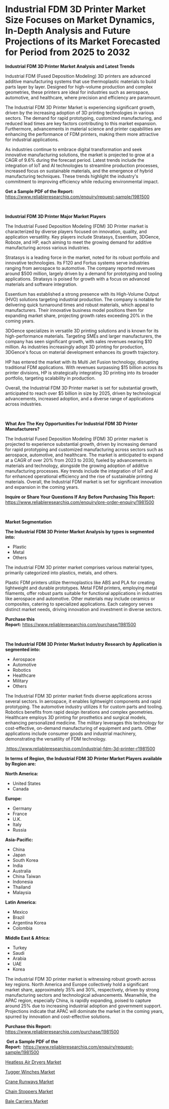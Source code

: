 <p><h1>Industrial FDM 3D Printer Market Size Focuses on Market Dynamics, In-Depth Analysis and Future Projections of its Market Forecasted for Period from 2025 to 2032</h1></p><p><strong>Industrial FDM 3D Printer Market Analysis and Latest Trends</strong></p>
<p><p>Industrial FDM (Fused Deposition Modeling) 3D printers are advanced additive manufacturing systems that use thermoplastic materials to build parts layer by layer. Designed for high-volume production and complex geometries, these printers are ideal for industries such as aerospace, automotive, and healthcare, where precision and efficiency are paramount. </p><p>The Industrial FDM 3D Printer Market is experiencing significant growth, driven by the increasing adoption of 3D printing technologies in various sectors. The demand for rapid prototyping, customized manufacturing, and reduced lead times are key factors contributing to this market expansion. Furthermore, advancements in material science and printer capabilities are enhancing the performance of FDM printers, making them more attractive for industrial applications.</p><p>As industries continue to embrace digital transformation and seek innovative manufacturing solutions, the market is projected to grow at a CAGR of 9.6% during the forecast period. Latest trends include the integration of IoT and AI technologies to streamline production processes, increased focus on sustainable materials, and the emergence of hybrid manufacturing techniques. These trends highlight the industry's commitment to improving efficiency while reducing environmental impact.</p></p>
<p><strong>Get a Sample PDF of the Report:&nbsp;</strong> <a href="https://www.reliableresearchiq.com/enquiry/request-sample/1981500?utm_campaign=1834&utm_medium=2&utm_source=Github&utm_content=ia&utm_term=20022025&utm_id=industrial-fdm-3d-printer">https://www.reliableresearchiq.com/enquiry/request-sample/1981500</a></p>
<p>&nbsp;</p>
<p><strong>Industrial FDM 3D Printer Major Market Players</strong></p>
<p><p>The Industrial Fused Deposition Modeling (FDM) 3D Printer market is characterized by diverse players focused on innovation, quality, and application versatility. Key players include Stratasys, Essentium, 3DGence, Roboze, and HP, each aiming to meet the growing demand for additive manufacturing across various industries.</p><p>Stratasys is a leading force in the market, noted for its robust portfolio and innovative technologies. Its F120 and Fortus systems serve industries ranging from aerospace to automotive. The company reported revenues around $500 million, largely driven by a demand for prototyping and tooling applications. Stratasys is poised for growth with a focus on advanced materials and software integration.</p><p>Essentium has established a strong presence with its High-Volume Output (HVO) solutions targeting industrial production. The company is notable for delivering quick turnaround times and robust materials, which appeal to manufacturers. Their innovative business model positions them for expanding market share, projecting growth rates exceeding 20% in the coming years.</p><p>3DGence specializes in versatile 3D printing solutions and is known for its high-performance materials. Targeting SMEs and larger manufacturers, the company has seen significant growth, with sales revenues nearing $10 million. As industries increasingly adopt 3D printing for production, 3DGence's focus on material development enhances its growth trajectory.</p><p>HP has entered the market with its Multi Jet Fusion technology, disrupting traditional FDM applications. With revenues surpassing $15 billion across its printer divisions, HP is strategically integrating 3D printing into its broader portfolio, targeting scalability in production.</p><p>Overall, the Industrial FDM 3D Printer market is set for substantial growth, anticipated to reach over $5 billion in size by 2025, driven by technological advancements, increased adoption, and a diverse range of applications across industries.</p></p>
<p>&nbsp;</p>
<p><strong>What Are The Key Opportunities For Industrial FDM 3D Printer Manufacturers?</strong></p>
<p><p>The Industrial Fused Deposition Modeling (FDM) 3D printer market is projected to experience substantial growth, driven by increasing demand for rapid prototyping and customized manufacturing across sectors such as aerospace, automotive, and healthcare. The market is anticipated to expand at a CAGR of over 20% from 2023 to 2030, fueled by advancements in materials and technology, alongside the growing adoption of additive manufacturing processes. Key trends include the integration of IoT and AI for enhanced operational efficiency and the rise of sustainable printing materials. Overall, the Industrial FDM market is set for significant innovation and expansion in the coming years.</p></p>
<p><strong>Inquire or Share Your Questions If Any Before Purchasing This Report:</strong> <a href="https://www.reliableresearchiq.com/enquiry/pre-order-enquiry/1981500?utm_campaign=1834&utm_medium=2&utm_source=Github&utm_content=ia&utm_term=20022025&utm_id=industrial-fdm-3d-printer">https://www.reliableresearchiq.com/enquiry/pre-order-enquiry/1981500</a></p>
<p>&nbsp;</p>
<p><strong>Market Segmentation</strong></p>
<p><strong>The Industrial FDM 3D Printer Market Analysis by types is segmented into:</strong></p>
<p><ul><li>Plastic</li><li>Metal</li><li>Others</li></ul></p>
<p><p>The industrial FDM 3D printer market comprises various material types, primarily categorized into plastics, metals, and others. </p><p>Plastic FDM printers utilize thermoplastics like ABS and PLA for creating lightweight and durable prototypes. Metal FDM printers, employing metal filaments, offer robust parts suitable for functional applications in industries like aerospace and automotive. Other materials may include ceramics or composites, catering to specialized applications. Each category serves distinct market needs, driving innovation and investment in diverse sectors.</p></p>
<p><strong>Purchase this Report:&nbsp;</strong><a href="https://www.reliableresearchiq.com/purchase/1981500?utm_campaign=1834&utm_medium=2&utm_source=Github&utm_content=ia&utm_term=20022025&utm_id=industrial-fdm-3d-printer">https://www.reliableresearchiq.com/purchase/1981500</a></p>
<p>&nbsp;</p>
<p><strong>The Industrial FDM 3D Printer Market Industry Research by Application is segmented into:</strong></p>
<p><ul><li>Aerospace</li><li>Automotive</li><li>Robotics</li><li>Healthcare</li><li>Military</li><li>Others</li></ul></p>
<p><p>The Industrial FDM 3D printer market finds diverse applications across several sectors. In aerospace, it enables lightweight components and rapid prototyping. The automotive industry utilizes it for custom parts and tooling. Robotics benefits from rapid design iterations and complex geometries. Healthcare employs 3D printing for prosthetics and surgical models, enhancing personalized medicine. The military leverages this technology for cost-effective, on-demand manufacturing of equipment and parts. Other applications include consumer goods and industrial machinery, demonstrating the versatility of FDM technology.</p></p>
<p><a href="https://www.reliableresearchiq.com/industrial-fdm-3d-printer-r1981500?utm_campaign=1834&utm_medium=2&utm_source=Github&utm_content=ia&utm_term=20022025&utm_id=industrial-fdm-3d-printer">&nbsp;https://www.reliableresearchiq.com/industrial-fdm-3d-printer-r1981500</a></p>
<p><strong>In terms of Region, the Industrial FDM 3D Printer Market Players available by Region are:</strong></p>
<p>
    <p> <strong> North America: </strong>
        <ul>
            <li>United States</li>
            <li>Canada</li>
        </ul>
        </p> 
    <p> <strong> Europe: </strong>
        <ul>
            <li>Germany</li>
            <li>France</li>
            <li>U.K.</li>
            <li>Italy</li>
            <li>Russia</li>
        </ul>
        </p> 
    <p> <strong> Asia-Pacific: </strong>
        <ul>
            <li>China</li>
            <li>Japan</li>
            <li>South Korea</li>
            <li>India</li>
            <li>Australia</li>
            <li>China Taiwan</li>
            <li>Indonesia</li>
            <li>Thailand</li>
            <li>Malaysia</li>
        </ul>
        </p> 
    <p> <strong> Latin America: </strong>
        <ul>
            <li>Mexico</li>
            <li>Brazil</li>
            <li>Argentina Korea</li>
            <li>Colombia</li>
        </ul>
        </p> 
    <p> <strong> Middle East & Africa: </strong>
        <ul>
            <li>Turkey</li>
            <li>Saudi</li>
            <li>Arabia</li>
            <li>UAE</li>
            <li>Korea</li>
        </ul>
    </p>
    </p>
<p><p>The industrial FDM 3D printer market is witnessing robust growth across key regions. North America and Europe collectively hold a significant market share, approximately 35% and 30%, respectively, driven by strong manufacturing sectors and technological advancements. Meanwhile, the APAC region, especially China, is rapidly expanding, poised to capture around 25% due to increasing industrial adoption and government support. Projections indicate that APAC will dominate the market in the coming years, spurred by innovation and cost-effective solutions.</p></p>
<p><strong>Purchase this Report: </strong><a href="https://www.reliableresearchiq.com/purchase/1981500?utm_campaign=1834&utm_medium=2&utm_source=Github&utm_content=ia&utm_term=20022025&utm_id=industrial-fdm-3d-printer">https://www.reliableresearchiq.com/purchase/1981500</a></p>
<p>&nbsp;<strong>Get a Sample PDF of the Report:&nbsp;&nbsp;</strong><a href="https://www.reliableresearchiq.com/enquiry/request-sample/1981500?utm_campaign=1834&utm_medium=2&utm_source=Github&utm_content=ia&utm_term=20022025&utm_id=industrial-fdm-3d-printer">https://www.reliableresearchiq.com/enquiry/request-sample/1981500</a></p>
<p><strong></strong></p>
<p><p><a href="https://github.com/seibttullyjh/Market-Research-Report-List-1/blob/main/heatless-air-dryers-market.md?utm_campaign=1834&utm_medium=2&utm_source=Github&utm_content=ia&utm_term=20022025&utm_id=industrial-fdm-3d-printer">Heatless Air Dryers Market</a></p><p><a href="https://github.com/quachcoddej8/Market-Research-Report-List-1/blob/main/tugger-winches-market.md?utm_campaign=1834&utm_medium=2&utm_source=Github&utm_content=ia&utm_term=20022025&utm_id=industrial-fdm-3d-printer">Tugger Winches Market</a></p><p><a href="https://github.com/mwadadorjan01/Market-Research-Report-List-1/blob/main/crane-runways-market.md?utm_campaign=1834&utm_medium=2&utm_source=Github&utm_content=ia&utm_term=20022025&utm_id=industrial-fdm-3d-printer">Crane Runways Market</a></p><p><a href="https://github.com/cumbomoine4x/Market-Research-Report-List-1/blob/main/chain-stoppers-market.md?utm_campaign=1834&utm_medium=2&utm_source=Github&utm_content=ia&utm_term=20022025&utm_id=industrial-fdm-3d-printer">Chain Stoppers Market</a></p><p><a href="https://github.com/sajadostin6g/Market-Research-Report-List-1/blob/main/bale-carriers-market.md?utm_campaign=1834&utm_medium=2&utm_source=Github&utm_content=ia&utm_term=20022025&utm_id=industrial-fdm-3d-printer">Bale Carriers Market</a></p></p>